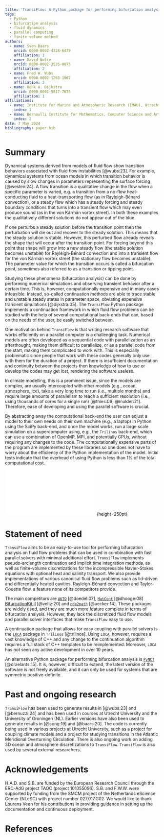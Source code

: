 ```yaml
---
title: 'TransiFlow: A Python package for performing bifurcation analysis on fluid flow problems'
tags:
  - Python
  - bifurcation analysis
  - fluid dynamics
  - parallel computing
  - finite volume method
authors:
  - name: Sven Baars
    orcid: 0000-0002-4228-6479
    affiliation: 1
  - name: David Nolte
    orcid: 0000-0002-3535-8075
    affiliation: 2
  - name: Fred W. Wubs
    orcid: 0000-0002-1263-1067
    affiliation: 2
  - name: Henk A. Dijkstra
    orcid: 0000-0001-5817-7675
    affiliation: 1
affiliations:
  - name: Institute for Marine and Atmospheric Research (IMAU), Utrecht University, The Netherlands
    index: 1
  - name: Bernoulli Institute for Mathematics, Computer Science and Artificial Intelligence, University of Groningen, The Netherlands
    index: 2
date: 7 May 2024
bibliography: paper.bib
---
```


# Summary

Dynamical systems derived from models of fluid flow show transition behaviors associated with fluid flow instabilities [@wubs:23].
For example, dynamical systems from ocean models in which transition behavior is caused by slow changes in parameters representing the surface forcing [@westen:24].
A flow transition is a qualitative change in the flow when a specific parameter is varied, e.g. a transition from a no-flow heat-conducting fluid to a heat-transporting flow (as in Rayleigh-Bénard convection), or a steady flow which has a steady forcing and steady boundary conditions that turns into a transient flow which may even produce sound (as in the von Kármán vortex street).
In both these examples the qualitatively different solutions do not appear out of the blue.

If one perturbs a steady solution before the transition point then the perturbation will die out and recover to the steady solution.
This means that the steady solution is stable.
However, this perturbed flow already reveals the shape that will occur after the transition point.
For forcing beyond this point that shape will grow into a new steady flow (the stable solution becomes unstable) for Rayleigh-Bénard convection and into a transient flow for the von Kármán vortex street (the stationary flow becomes unstable).
The parameter value for which the transition occurs is called a bifurcation point, sometimes also referred to as a transition or tipping point.

Studying these phenomena (bifurcation analysis) can be done by performing numerical simulations and observing transient behavior after a certain time.
This is, however, computationally expensive and in many cases infeasible.
Instead, so-called continuation methods are able to trace stable and unstable steady states in parameter space, obviating expensive transient simulations [@dijkstra:05].
The `TransiFlow` Python package implements a continuation framework in which fluid flow problems can be studied with the help of several computational back-ends that can, based on the needs of the user, be easily switched between.

One motivation behind `TransiFlow` is that writing research software that works efficiently on a parallel computer is a challenging task.
Numerical models are often developed as a sequential code with parallelization as an afterthought, making them difficult to parallelize, or as a parallel code from the start, making them complicated to work with.
This is especially problematic since people that work with these codes generally only use with them for the duration of a project.
If there is insufficient documentation and continuity between the projects then knowledge of how to use or develop the codes may get lost, rendering the software useless.

In climate modelling, this is a prominent issue, since the models are complex, are usually intercoupled with other models (e.g., ocean, atmosphere, ice), take a very long time to run (i.e., multiple months) and require large amounts of parallelism to reach a sufficient resolution (i.e., using thousands of cores for a single run) [@thies:09; @mulder:21].
Therefore, ease of developing and using the parallel software is crucial.

By abstracting away the computational back-end the user can adjust a model to their own needs on their own machine (e.g., a laptop) in Python using the SciPy back-end, and once the model works, run a large scale simulation on a supercomputer using, e.g., the `Trilinos` back-end, which can use a combination of OpenMP, MPI, and potentially GPUs, without requiring any changes to the code.
The computationally expensive parts of the program are implemented by these libraries so one does not have to worry about the efficiency of the Python implementation of the model.
Initial tests indicate that the overhead of using Python is less than 1% of the total computational cost.

![Bifurcation diagram of the double-gyre wind-driven circulation configuration that is included in `TransiFlow`.
The markers indicate pitchfork, Hopf and saddle-node bifurcations that were automatically detected by the software.
Solid lines indicate stable steady states of the system; dashed lines indicate unstable steady states.
A more extensive description of the bifurcation diagram and steps to reproduce it can be found in [@sapsis:13].
](qg-bif.pdf){height=250pt}

# Statement of need

`TransiFlow` aims to be an easy-to-use tool for performing bifurcation analysis on fluid flow problems that can be used in combination with fast parallel solvers with minimal additional effort.
`TransiFlow` implements pseudo-arclength continuation and implicit time integration methods, as well as finite-volume discretizations for the incompressible Navier-Stokes equations with optional heat and salinity transport.
We also provide implementations of various canonical fluid flow problems such as lid-driven and differentially heated cavities, Rayleigh-Bénard convection and Taylor-Couette flow, a feature none of its competitors provide.

The main competitors are [`AUTO`](http://indy.cs.concordia.ca/auto/) [@doedel:07], [`MatCont`](https://sourceforge.net/projects/matcont/) [@dhooge:08] [BifurcationKit.jl](https://bifurcationkit.github.io/BifurcationKitDocs.jl/stable/) [@veltz:20] and [`pde2path`](https://www.staff.uni-oldenburg.de/hannes.uecker/pde2path/) [@uecker:14].
These packages are widely used, and they are much more feature complete in terms of bifurcation analysis.
However, they lack the discretized fluid flow models and parallel solver interfaces that make `TransiFlow` easy to use.

A continuation package that allows for easy coupling with parallel solvers is the [`LOCA`](https://trilinos.github.io/nox_and_loca.html) package in `Trilinos` [@trilinos].
Using `LOCA`, however, requires a vast knowledge of C++ and any change to the continuation algorithm requires a full stack of C++ templates to be reimplemented.
Moreover, `LOCA` has not seen any active development in over 10 years.

An alternative Python package for performing bifurcation analysis is [`PyNCT`](https://pypi.org/project/PyNCT/) [@draelants:15].
It is, however, difficult to extend, the latest version of the software is not freely available, and it can only be used for systems that are symmetric positive-definite.

# Past and ongoing research

`TransiFlow` has been used to generate results in [@wubs:23]  and [@bernuzzi:24] and has been used in courses at Utrecht University and the University of Groningen (NL).
Earlier versions have also been used to generate results in [@song:19] and [@baars:20].
The code is currently being used in various projects at Utrecht University, such as a project for coupling climate models and a project for studying transitions in the Atlantic Meridional Overturning Circulation.
There is also ongoing work on adding 3D ocean and atmosphere discretizations to `TransiFlow`.
`TransiFlow` is also used by several external researchers.

# Acknowledgements

H.A.D. and S.B. are funded by the European Research Council through the ERC-AdG project TAOC (project 101055096).
S.B. and F.W.W. were supported by funding from the SMCM project of the Netherlands eScience Center (NLeSC) with project number 027.017.G02.
We would like to thank Lourens Veen for his contributions in providing guidance in setting up the documentation and continuous deployment.

# References
